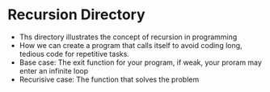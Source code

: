 # Recursion Directory

- Ths directory illustrates the concept of recursion in programming 
- How we can create a program that calls itself to avoid coding long, tedious code for repetitive tasks.
- Base case: The exit function for your program, if weak, your proram may enter an infinite loop
- Recurisive case: The function that solves the problem
